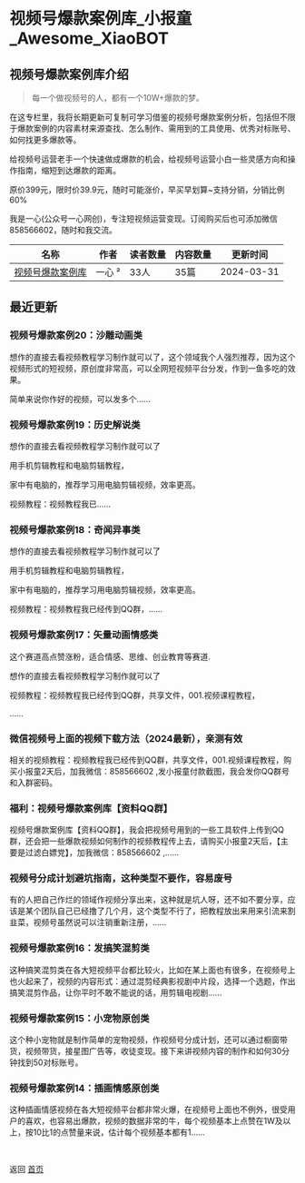 # 视频号爆款案例库_小报童_Awesome_XiaoBOT

## 视频号爆款案例库介绍
> 每一个做视频号的人，都有一个10W+爆款的梦。    
    
在这专栏里，我将长期更新可复制可学习借鉴的视频号爆款案例分析，包括但不限于爆款案例的内容素材来源查找、怎么制作、需用到的工具使用、优秀对标账号、如何找更多爆款等。    
    
给视频号运营老手一个快速做成爆款的机会，给视频号运营小白一些灵感方向和操作指南，缩短到达爆款的距离。    
    
原价399元，限时价39.9元，随时可能涨价，早买早划算~支持分销，分销比例60%    
    
我是一心(公众号一心网创)，专注短视频运营变现。订阅购买后也可添加微信858566602，随时和我交流。  
  


|名称|作者|读者数量|内容数量|更新时间|
|---|---|---|---|---|
|[视频号爆款案例库](https://xiaobot.net/p/spc?refer=9c3f1c95-a052-465a-9902-f6d75080262a)|一心 ²|33人|35篇|2024-03-31|

## 最近更新
### 视频号爆款案例20：沙雕动画类

想作的直接去看视频教程学习制作就可以了，这个领域我个人强烈推荐，因为这个视频形式的短视频，原创度非常高，可以全网短视频平台分发，作到一鱼多吃的效果。

简单来说你作好的视频，可以发多个......

### 视频号爆款案例19：历史解说类

想作的直接去看视频教程学习制作就可以了

用手机剪辑教程和电脑剪辑教程，

家中有电脑的，推荐学习用电脑剪辑视频，效率更高。

视频教程：视频教程我已......

### 视频号爆款案例18：奇闻异事类

想作的直接去看视频教程学习制作就可以了

用手机剪辑教程和电脑剪辑教程，

家中有电脑的，推荐学习用电脑剪辑视频，效率更高。

视频教程：视频教程我已经传到QQ群，......

### 视频号爆款案例17：矢量动画情感类

这个赛道高点赞涨粉，适合情感、思维、创业教育等赛道.

想作的直接去看视频教程学习制作就可以了

视频教程：视频教程我已经传到QQ群，共享文件，001.视频课程教程，

......

### 微信视频号上面的视频下载方法（2024最新），亲测有效

相关的视频教程：视频教程我已经传到QQ群，共享文件，001.视频课程教程，购买小报童2天后，加我微信：858566602
,发小报童付款截图，我会发你QQ群号和入群密码。

### 福利：视频号爆款案例库【资料QQ群】

视频号爆款案例库【资料QQ群】，我会把视频号用到的一些工具软件上传到QQ群，还会把一些爆款视频如何制作的视频教程传上去，请购买小报童2天后，【主要是过滤白嫖党】，加我微信：858566602
,......

### 视频号分成计划避坑指南，这种类型不要作，容易废号

有的人把自己作烂的领域作视频分享出来，这种就是坑人呀，还不如不要分享，应该是某个团队自己已经撸了几个月，这个类型不行了，把教程放出来用来引流来割韭菜，视频号虽然说可以注销重新注册，......

### 视频号爆款案例16：发搞笑混剪类

这种搞笑混剪类在各大短视频平台都比较火，比如在某上面也有很多，在视频号上也火起来了，视频的内容形式：通过混剪经典影视剧中片段，选择一个选题，作出搞笑混剪作品，让你平时不敢不能说的话，用剪辑电视剧......

### 视频号爆款案例15：小宠物原创类

这个种小宠物就是制作简单的宠物视频，作视频号分成计划，还可以通过橱窗带货，视频带货，接星图广告等，收徒变现。接下来讲视频内容的制作和如何30分钟找到50对标账号。

### 视频号爆款案例14：插画情感原创类

这种插画情感视频在各大短视频平台都非常火爆，在视频号上面也不例外，很受用户的喜欢，也容易出爆款，视频的数据非常的牛，每个视频基本上点赞在1W及以上，按10比1的点赞量来说，估计每个视频基本都有1......


<a href="https://github.com/Reno9527/awesome-xiaobot" style="color: white; text-decoration: none;">awesome-xiaobot</a>

返回 [首页](../README.md)
